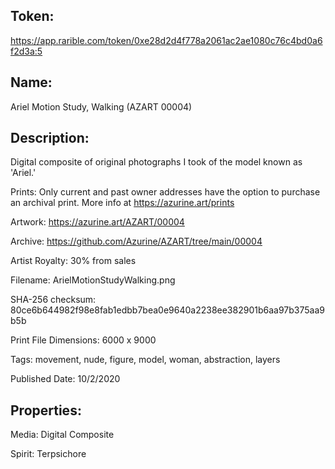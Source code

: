 ## Token:
https://app.rarible.com/token/0xe28d2d4f778a2061ac2ae1080c76c4bd0a6f2d3a:5

## Name:

Ariel Motion Study, Walking (AZART 00004)

## Description: 

Digital composite of original photographs I took of the model known as 'Ariel.'

Prints: Only current and past owner addresses have the option to purchase an archival print. More info at https://azurine.art/prints

Artwork: https://azurine.art/AZART/00004

Archive: https://github.com/Azurine/AZART/tree/main/00004

Artist Royalty: 30% from sales

Filename: ArielMotionStudyWalking.png

SHA-256 checksum: 80ce6b644982f98e8fab1edbb7bea0e9640a2238ee382901b6aa97b375aa9b5b

Print File Dimensions: 6000 x 9000

Tags: movement, nude, figure, model, woman, abstraction, layers

Published Date: 10/2/2020

## Properties:

Media: Digital Composite

Spirit: Terpsichore
